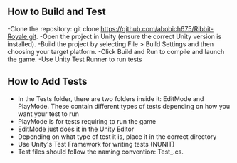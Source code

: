 ## How to Build and Test
-Clone the repository: git clone https://github.com/abobich675/Ribbit-Royale.git.
-Open the project in Unity (ensure the correct Unity version is installed).
-Build the project by selecting File > Build Settings and then choosing your target platform.
-Click Build and Run to compile and launch the game.
-Use Unity Test Runner to run tests

## How to Add Tests
- In the Tests folder, there are two folders inside it: EditMode and PlayMode. These contain different types of tests depending on how you want your test to run
- PlayMode is for tests requiring to run the game
- EditMode just does it in the Unity Editor
- Depending on what type of test it is, place it in the correct directory
- Use Unity's Test Framework for writing tests (NUNIT)
- Test files should follow the naming convention: Test_<Feature>.cs.
